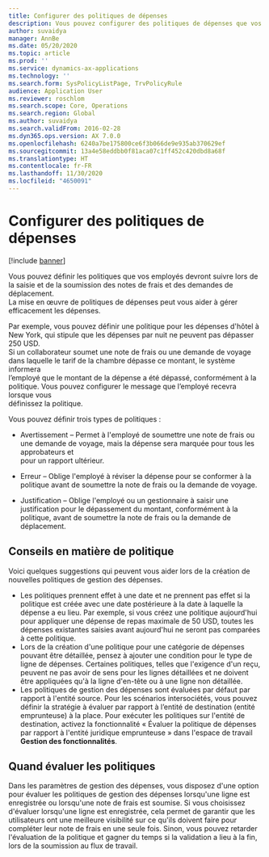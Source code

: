 ```yaml
---
title: Configurer des politiques de dépenses
description: Vous pouvez configurer des politiques de dépenses que vos collaborateurs devront suivre lors de la saisie et de la soumission des notes de frais et des demandes de déplacement dans Microsoft Dynamics 365 Finance.
author: suvaidya
manager: AnnBe
ms.date: 05/20/2020
ms.topic: article
ms.prod: ''
ms.service: dynamics-ax-applications
ms.technology: ''
ms.search.form: SysPolicyListPage, TrvPolicyRule
audience: Application User
ms.reviewer: roschlom
ms.search.scope: Core, Operations
ms.search.region: Global
ms.author: suvaidya
ms.search.validFrom: 2016-02-28
ms.dyn365.ops.version: AX 7.0.0
ms.openlocfilehash: 6240a7be175800ce6f3b066de9e935ab370629ef
ms.sourcegitcommit: 13a4e58eddbb0f81aca07c1ff452c420dbd8a68f
ms.translationtype: HT
ms.contentlocale: fr-FR
ms.lasthandoff: 11/30/2020
ms.locfileid: "4650091"
---
```

# <a name="set-up-expense-policies"></a>Configurer des politiques de dépenses

[!include [banner](../includes/banner.md)]

Vous pouvez définir les politiques que vos employés devront suivre lors de la saisie et de la soumission des notes de frais et des demandes de déplacement.         
La mise en œuvre de politiques de dépenses peut vous aider à gérer efficacement les dépenses.         

Par exemple, vous pouvez définir une politique pour les dépenses d'hôtel à New York, qui stipule que les dépenses par nuit ne peuvent pas dépasser 250 USD.       
Si un collaborateur soumet une note de frais ou une demande de voyage dans laquelle le tarif de la chambre dépasse ce montant, le système informera        
l’employé que le montant de la dépense a été dépassé, conformément à la politique. Vous pouvez configurer le message que l’employé recevra lorsque vous        
définissez la politique.      
        
Vous pouvez définir trois types de politiques :         
        
- Avertissement – Permet à l'employé de soumettre une note de frais ou une demande de voyage, mais la dépense sera marquée pour tous les approbateurs et        
  pour un rapport ultérieur.        

- Erreur – Oblige l'employé à réviser la dépense pour se conformer à la politique avant de soumettre la note de frais ou la demande de voyage.       
 
 - Justification – Oblige l'employé ou un gestionnaire à saisir une justification pour le dépassement du montant, conformément à la politique, avant de soumettre la note de frais ou la demande de déplacement.        

## <a name="policy-tips"></a>Conseils en matière de politique
Voici quelques suggestions qui peuvent vous aider lors de la création de nouvelles politiques de gestion des dépenses. 
* Les politiques prennent effet à une date et ne prennent pas effet si la politique est créée avec une date postérieure à la date à laquelle la dépense a eu lieu. Par exemple, si vous créez une politique aujourd'hui pour appliquer une dépense de repas maximale de 50 USD, toutes les dépenses existantes saisies avant aujourd'hui ne seront pas comparées à cette politique.
* Lors de la création d'une politique pour une catégorie de dépenses pouvant être détaillée, pensez à ajouter une condition pour le type de ligne de dépenses. Certaines politiques, telles que l'exigence d'un reçu, peuvent ne pas avoir de sens pour les lignes détaillées et ne doivent être appliquées qu'à la ligne d'en-tête ou à une ligne non détaillée. 
* Les politiques de gestion des dépenses sont évaluées par défaut par rapport à l'entité source. Pour les scénarios intersociétés, vous pouvez définir la stratégie à évaluer par rapport à l’entité de destination (entité emprunteuse) à la place. Pour exécuter les politiques sur l'entité de destination, activez la fonctionnalité « Évaluer la politique de dépenses par rapport à l'entité juridique emprunteuse » dans l'espace de travail **Gestion des fonctionnalités**.

## <a name="when-to-evaluate-policies"></a>Quand évaluer les politiques

Dans les paramètres de gestion des dépenses, vous disposez d'une option pour évaluer les politiques de gestion des dépenses lorsqu'une ligne est enregistrée ou lorsqu'une note de frais est soumise. Si vous choisissez d'évaluer lorsqu'une ligne est enregistrée, cela permet de garantir que les utilisateurs ont une meilleure visibilité sur ce qu'ils doivent faire pour compléter leur note de frais en une seule fois. Sinon, vous pouvez retarder l'évaluation de la politique et gagner du temps si la validation a lieu à la fin, lors de la soumission au flux de travail.
